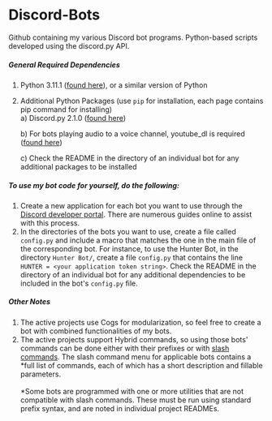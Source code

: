 # Discord-Bots
Github containing my various Discord bot programs. Python-based scripts developed using the discord.py API.

##### General Required Dependencies
1) Python 3.11.1 ([found here](https://www.python.org/downloads/release/python-3111/)), or a similar version of Python
2) Additional Python Packages (use ```pip``` for installation, each page contains pip command for installing)<br />
   a) Discord.py 2.1.0 ([found here](https://pypi.org/project/discord.py/2.1.0/))

   b) For bots playing audio to a voice channel, youtube_dl is required ([found here](https://pypi.org/project/youtube_dl/))

   c) Check the README in the directory of an individual bot for any additional packages to be installed

##### To use my bot code for yourself, do the following:
1) Create a new application for each bot you want to use through the [Discord developer portal](https://discord.com/developers/applications). There are numerous guides online to assist with this process.
2) In the directories of the bots you want to use, create a file called ```config.py``` and include a macro that matches the one in the main file of the corresponding bot. For instance, to use the Hunter Bot, in the directory ```Hunter Bot/```, create a file ```config.py``` that contains the line ```HUNTER = <your application token string>```. Check the README in the directory of an individual bot for any additional dependencies to be included in the bot's ```config.py``` file.

##### Other Notes
1) The active projects use Cogs for modularization, so feel free to create a bot with combined functionalities of my bots.
2) The active projects support Hybrid commands, so using those bots' commands can be done either with their prefixes or with [slash commands](https://support.discord.com/hc/en-us/articles/1500000368501-Slash-Commands-FAQ). The slash command menu for applicable bots contains a *full list of commands, each of which has a short description and fillable parameters.<br /><br />
*Some bots are programmed with one or more utilities that are not compatible with slash commands. These must be run using standard prefix syntax, and are noted in individual project READMEs.
